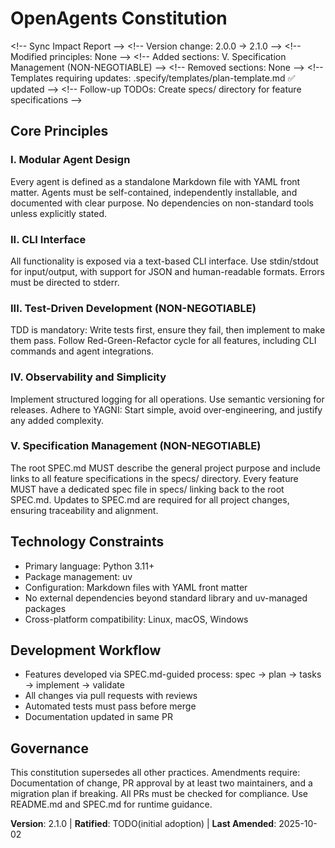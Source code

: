 # OpenAgents Constitution
&lt;!-- Sync Impact Report --&gt;
&lt;!-- Version change: 2.0.0 → 2.1.0 --&gt;
&lt;!-- Modified principles: None --&gt;
&lt;!-- Added sections: V. Specification Management (NON-NEGOTIABLE) --&gt;
&lt;!-- Removed sections: None --&gt;
&lt;!-- Templates requiring updates: .specify/templates/plan-template.md ✅ updated --&gt;
&lt;!-- Follow-up TODOs: Create specs/ directory for feature specifications --&gt;

## Core Principles

### I. Modular Agent Design
Every agent is defined as a standalone Markdown file with YAML front matter. Agents must be self-contained, independently installable, and documented with clear purpose. No dependencies on non-standard tools unless explicitly stated.

### II. CLI Interface
All functionality is exposed via a text-based CLI interface. Use stdin/stdout for input/output, with support for JSON and human-readable formats. Errors must be directed to stderr.

### III. Test-Driven Development (NON-NEGOTIABLE)
TDD is mandatory: Write tests first, ensure they fail, then implement to make them pass. Follow Red-Green-Refactor cycle for all features, including CLI commands and agent integrations.

### IV. Observability and Simplicity
Implement structured logging for all operations. Use semantic versioning for releases. Adhere to YAGNI: Start simple, avoid over-engineering, and justify any added complexity.

### V. Specification Management (NON-NEGOTIABLE)
The root SPEC.md MUST describe the general project purpose and include links to all feature specifications in the specs/ directory. Every feature MUST have a dedicated spec file in specs/ linking back to the root SPEC.md. Updates to SPEC.md are required for all project changes, ensuring traceability and alignment.

## Technology Constraints

- Primary language: Python 3.11+
- Package management: uv
- Configuration: Markdown files with YAML front matter
- No external dependencies beyond standard library and uv-managed packages
- Cross-platform compatibility: Linux, macOS, Windows

## Development Workflow

- Features developed via SPEC.md-guided process: spec → plan → tasks → implement → validate
- All changes via pull requests with reviews
- Automated tests must pass before merge
- Documentation updated in same PR

## Governance

This constitution supersedes all other practices. Amendments require: Documentation of change, PR approval by at least two maintainers, and a migration plan if breaking. All PRs must be checked for compliance. Use README.md and SPEC.md for runtime guidance.

**Version**: 2.1.0 | **Ratified**: TODO(initial adoption) | **Last Amended**: 2025-10-02